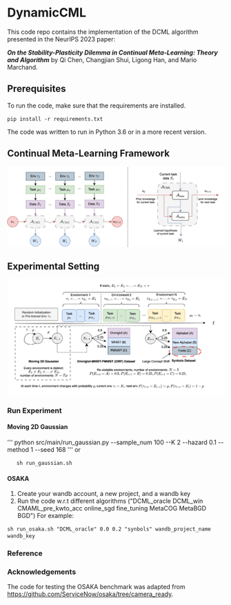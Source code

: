 # DynamicCML

This code repo contains the implementation of the DCML algorithm presented in the NeurIPS 2023 paper:

***On the Stability-Plasticity Dilemma in Continual Meta-Learning: Theory and Algorithm*** by Qi Chen, Changjian Shui, Ligong Han, and Mario Marchand.



## Prerequisites

To run the code, make sure that the requirements are installed.

```
pip install -r requirements.txt
```

The code was written to run in Python 3.6 or in a more recent version.

## Continual Meta-Learning Framework
![Illustration](./cml.jpeg)

## Experimental Setting
![Illustration](./experiment.jpeg)
### Run Experiment

#### Moving 2D Gaussian
'''
    python src/main/run_gaussian.py --sample_num 100 --K 2 --hazard 0.1 --method 1 --seed 168
'''
or 
```
   sh run_gaussian.sh
```
#### OSAKA 
1. Create your wandb account, a new project, and a wandb key
2. Run the code w.r.t different algorithms ("DCML_oracle DCML_win CMAML_pre_kwto_acc online_sgd fine_tuning MetaCOG MetaBGD BGD")
For example:

```
sh run_osaka.sh "DCML_oracle" 0.0 0.2 "synbols" wandb_project_name  wandb_key
```

### Reference

### Acknowledgements
The code for testing the OSAKA benchmark was adapted from https://github.com/ServiceNow/osaka/tree/camera_ready.
